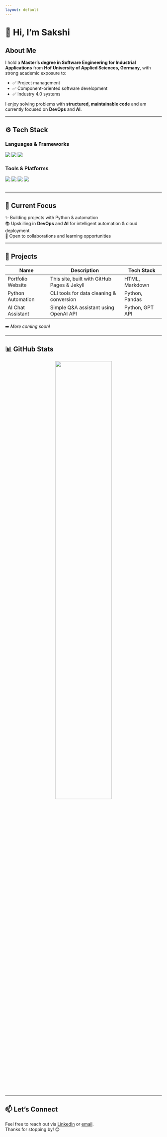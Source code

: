 ```yaml
---
layout: default
---
```


<h1 style="margin-top: 2rem;">👋 Hi, I’m Sakshi</h1>

## About Me

I hold a **Master’s degree in Software Engineering for Industrial Applications** from **Hof University of Applied Sciences, Germany**, with strong academic exposure to:

- ✅ Project management  
- ✅ Component-oriented software development  
- ✅ Industry 4.0 systems  

I enjoy solving problems with **structured, maintainable code** and am currently focused on **DevOps** and **AI**.

---

## ⚙️ Tech Stack

### Languages & Frameworks  
<div align="left">
  <img src="https://img.shields.io/badge/Python-3776AB?style=flat&logo=python&logoColor=white" />
  <img src="https://img.shields.io/badge/HTML5-E34F26?style=flat&logo=html5&logoColor=white" />
  <img src="https://img.shields.io/badge/CSS3-1572B6?style=flat&logo=css3&logoColor=white" />
</div>

### Tools & Platforms  
<div align="left">
  <img src="https://img.shields.io/badge/Git-F05032?style=flat&logo=git&logoColor=white" />
  <img src="https://img.shields.io/badge/GitHub-181717?style=flat&logo=github&logoColor=white" />
  <img src="https://img.shields.io/badge/VS%20Code-007ACC?style=flat&logo=visual-studio-code&logoColor=white" />
  <img src="https://img.shields.io/badge/Jira-0052CC?style=flat&logo=jira&logoColor=white" />
</div>
<br>

---
## 🚀 Current Focus

✨ Building projects with Python & automation  
📚 Upskilling in **DevOps** and **AI** for intelligent automation & cloud deployment  
🤝 Open to collaborations and learning opportunities

---

## 📂 Projects

| Name                  | Description                                                       | Tech Stack        |
|-----------------------|-------------------------------------------------------------------|-------------------|
| Portfolio Website     | This site, built with GitHub Pages & Jekyll                      | HTML, Markdown    |
| Python Automation     | CLI tools for data cleaning & conversion                         | Python, Pandas    |
| AI Chat Assistant     | Simple Q&A assistant using OpenAI API                            | Python, GPT API   |

➡️ *More coming soon!*

---

## 📊 GitHub Stats

<p align="center">
  <img src="https://github-readme-stats.vercel.app/api?username=sjain2580&show_icons=true&theme=default&hide_title=true" width="60%" />
</p>

---

## 📫 Let’s Connect

Feel free to reach out via [LinkedIn](https://www.linkedin.com/in/sjain04/) or [email](mailto:sjain040395@gmail.com).  
Thanks for stopping by! 😊
